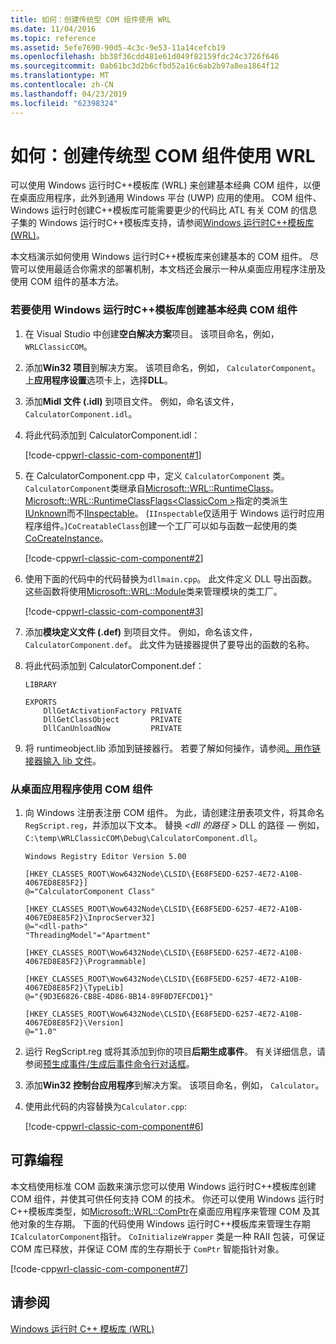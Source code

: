 ```yaml
---
title: 如何：创建传统型 COM 组件使用 WRL
ms.date: 11/04/2016
ms.topic: reference
ms.assetid: 5efe7690-90d5-4c3c-9e53-11a14cefcb19
ms.openlocfilehash: bb38f36cdd481e61d049f82159fdc24c3726f646
ms.sourcegitcommit: 0ab61bc3d2b6cfbd52a16c6ab2b97a8ea1864f12
ms.translationtype: MT
ms.contentlocale: zh-CN
ms.lasthandoff: 04/23/2019
ms.locfileid: "62398324"
---
```

# <a name="how-to-create-a-classic-com-component-using-wrl"></a>如何：创建传统型 COM 组件使用 WRL

可以使用 Windows 运行时C++模板库 (WRL) 来创建基本经典 COM 组件，以便在桌面应用程序，此外到通用 Windows 平台 (UWP) 应用的使用。 COM 组件、 Windows 运行时创建C++模板库可能需要更少的代码比 ATL 有关 COM 的信息子集的 Windows 运行时C++模板库支持，请参阅[Windows 运行时C++模板库 (WRL)](windows-runtime-cpp-template-library-wrl.md)。

本文档演示如何使用 Windows 运行时C++模板库来创建基本的 COM 组件。 尽管可以使用最适合你需求的部署机制，本文档还会展示一种从桌面应用程序注册及使用 COM 组件的基本方法。

### <a name="to-use-the-windows-runtime-c-template-library-to-create-a-basic-classic-com-component"></a>若要使用 Windows 运行时C++模板库创建基本经典 COM 组件

1. 在 Visual Studio 中创建**空白解决方案**项目。 该项目命名，例如， `WRLClassicCOM`。

2. 添加**Win32 项目**到解决方案。 该项目命名，例如， `CalculatorComponent`。 上**应用程序设置**选项卡上，选择**DLL**。

3. 添加**Midl 文件 (.idl)** 到项目文件。 例如，命名该文件， `CalculatorComponent.idl`。

4. 将此代码添加到 CalculatorComponent.idl：

   [!code-cpp[wrl-classic-com-component#1](../codesnippet/CPP/how-to-create-a-classic-com-component-using-wrl_1.idl)]

5. 在 CalculatorComponent.cpp 中，定义 `CalculatorComponent` 类。 `CalculatorComponent`类继承自[Microsoft::WRL::RuntimeClass](runtimeclass-class.md)。 [Microsoft::WRL::RuntimeClassFlags\<ClassicCom >](runtimeclassflags-structure.md)指定的类派生[IUnknown](/windows/desktop/api/unknwn/nn-unknwn-iunknown)而不[IInspectable](/windows/desktop/api/inspectable/nn-inspectable-iinspectable)。 (`IInspectable`仅适用于 Windows 运行时应用程序组件。)`CoCreatableClass`创建一个工厂可以如与函数一起使用的类[CoCreateInstance](/windows/desktop/api/combaseapi/nf-combaseapi-cocreateinstance)。

   [!code-cpp[wrl-classic-com-component#2](../codesnippet/CPP/how-to-create-a-classic-com-component-using-wrl_2.cpp)]

6. 使用下面的代码中的代码替换为`dllmain.cpp`。 此文件定义 DLL 导出函数。 这些函数将使用[Microsoft::WRL::Module](module-class.md)类来管理模块的类工厂。

   [!code-cpp[wrl-classic-com-component#3](../codesnippet/CPP/how-to-create-a-classic-com-component-using-wrl_3.cpp)]

7. 添加**模块定义文件 (.def)** 到项目文件。 例如，命名该文件， `CalculatorComponent.def`。 此文件为链接器提供了要导出的函数的名称。

8. 将此代码添加到 CalculatorComponent.def：

    ```
    LIBRARY

    EXPORTS
        DllGetActivationFactory PRIVATE
        DllGetClassObject       PRIVATE
        DllCanUnloadNow         PRIVATE
    ```

9. 将 runtimeobject.lib 添加到链接器行。 若要了解如何操作，请参阅[。用作链接器输入 lib 文件](../../build/reference/dot-lib-files-as-linker-input.md)。

### <a name="to-consume-the-com-component-from-a-desktop-app"></a>从桌面应用程序使用 COM 组件

1. 向 Windows 注册表注册 COM 组件。 为此，请创建注册表项文件，将其命名`RegScript.reg`，并添加以下文本。 替换 *\<dll 的路径 >* DLL 的路径 — 例如， `C:\temp\WRLClassicCOM\Debug\CalculatorComponent.dll`。

    ```
    Windows Registry Editor Version 5.00

    [HKEY_CLASSES_ROOT\Wow6432Node\CLSID\{E68F5EDD-6257-4E72-A10B-4067ED8E85F2}]
    @="CalculatorComponent Class"

    [HKEY_CLASSES_ROOT\Wow6432Node\CLSID\{E68F5EDD-6257-4E72-A10B-4067ED8E85F2}\InprocServer32]
    @="<dll-path>"
    "ThreadingModel"="Apartment"

    [HKEY_CLASSES_ROOT\Wow6432Node\CLSID\{E68F5EDD-6257-4E72-A10B-4067ED8E85F2}\Programmable]

    [HKEY_CLASSES_ROOT\Wow6432Node\CLSID\{E68F5EDD-6257-4E72-A10B-4067ED8E85F2}\TypeLib]
    @="{9D3E6826-CB8E-4D86-8B14-89F0D7EFCD01}"

    [HKEY_CLASSES_ROOT\Wow6432Node\CLSID\{E68F5EDD-6257-4E72-A10B-4067ED8E85F2}\Version]
    @="1.0"
    ```

2. 运行 RegScript.reg 或将其添加到你的项目**后期生成事件**。 有关详细信息，请参阅[预生成事件/生成后事件命令行对话框](/visualstudio/ide/reference/pre-build-event-post-build-event-command-line-dialog-box)。

3. 添加**Win32 控制台应用程序**到解决方案。 该项目命名，例如， `Calculator`。

4. 使用此代码的内容替换为`Calculator.cpp`:

   [!code-cpp[wrl-classic-com-component#6](../codesnippet/CPP/how-to-create-a-classic-com-component-using-wrl_6.cpp)]

## <a name="robust-programming"></a>可靠编程

本文档使用标准 COM 函数来演示您可以使用 Windows 运行时C++模板库创建 COM 组件，并使其可供任何支持 COM 的技术。 你还可以使用 Windows 运行时C++模板库类型，如[Microsoft::WRL::ComPtr](comptr-class.md)在桌面应用程序来管理 COM 及其他对象的生存期。 下面的代码使用 Windows 运行时C++模板库来管理生存期`ICalculatorComponent`指针。 `CoInitializeWrapper` 类是一种 RAII 包装，可保证 COM 库已释放，并保证 COM 库的生存期长于 `ComPtr` 智能指针对象。

[!code-cpp[wrl-classic-com-component#7](../codesnippet/CPP/how-to-create-a-classic-com-component-using-wrl_7.cpp)]

## <a name="see-also"></a>请参阅

[Windows 运行时 C++ 模板库 (WRL)](windows-runtime-cpp-template-library-wrl.md)